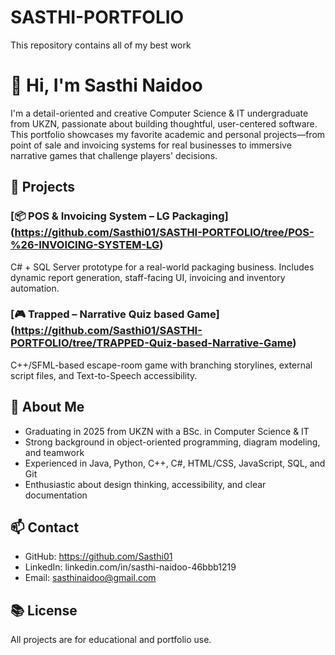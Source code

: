 # SASTHI-PORTFOLIO
This repository contains all of my best work

# 👋 Hi, I'm Sasthi Naidoo

I'm a detail-oriented and creative Computer Science & IT undergraduate from UKZN, passionate about building thoughtful, user-centered software. This portfolio showcases my favorite academic and personal projects—from point of sale and invoicing systems for real businesses to immersive narrative games that challenge players' decisions.

## 🚀 Projects

### [📦 POS & Invoicing System – LG Packaging] (https://github.com/Sasthi01/SASTHI-PORTFOLIO/tree/POS-%26-INVOICING-SYSTEM-LG)
C# + SQL Server prototype for a real-world packaging business. Includes dynamic report generation, staff-facing UI, invoicing and inventory automation.

### [🎮 Trapped – Narrative Quiz based Game] (https://github.com/Sasthi01/SASTHI-PORTFOLIO/tree/TRAPPED-Quiz-based-Narrative-Game)
C++/SFML-based escape-room game with branching storylines, external script files, and Text-to-Speech accessibility.


## 💼 About Me
- Graduating in 2025 from UKZN with a BSc. in Computer Science & IT  
- Strong background in object-oriented programming, diagram modeling, and teamwork  
- Experienced in Java, Python, C++, C#, HTML/CSS, JavaScript, SQL, and Git  
- Enthusiastic about design thinking, accessibility, and clear documentation  

## 📫 Contact
- GitHub: https://github.com/Sasthi01
- LinkedIn: linkedin.com/in/sasthi-naidoo-46bbb1219 
- Email: sasthinaidoo@gmail.com

## 📚 License
All projects are for educational and portfolio use.

